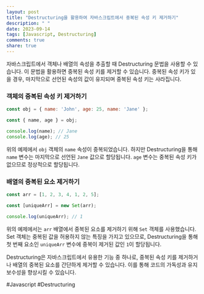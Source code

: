 ```yaml
---
layout: post
title: "Destructuring을 활용하여 자바스크립트에서 중복된 속성 키 제거하기"
description: " "
date: 2023-09-14
tags: [Javascript, Destructuring]
comments: true
share: true
---
```


자바스크립트에서 객체나 배열의 속성을 추출할 때 Destructuring 문법을 사용할 수 있습니다. 이 문법을 활용하면 중복된 속성 키를 제거할 수 있습니다. 중복된 속성 키가 있을 경우, 마지막으로 선언된 속성의 값이 유지되며 중복된 속성 키는 사라집니다.

### 객체의 중복된 속성 키 제거하기

```javascript
const obj = { name: 'John', age: 25, name: 'Jane' };

const { name, age } = obj;

console.log(name); // Jane
console.log(age); // 25
```

위의 예제에서 `obj` 객체의 `name` 속성이 중복되었습니다. 하지만 Destructuring을 통해 `name` 변수는 마지막으로 선언된 `Jane` 값으로 할당됩니다. `age` 변수는 중복된 속성 키가 없으므로 정상적으로 할당됩니다.

### 배열의 중복된 요소 제거하기

```javascript
const arr = [1, 2, 3, 4, 1, 2, 5];

const [uniqueArr] = new Set(arr);

console.log(uniqueArr); // 1
```

위의 예제에서는 `arr` 배열에서 중복된 요소를 제거하기 위해 `Set` 객체를 사용했습니다. Set 객체는 중복된 값을 허용하지 않는 특징을 가지고 있으므로, Destructuring을 통해 첫 번째 요소인 `uniqueArr` 변수에 중복이 제거된 값인 `1`이 할당됩니다.

Destructuring은 자바스크립트에서 유용한 기능 중 하나로, 중복된 속성 키를 제거하거나 배열의 중복된 요소를 간단하게 제거할 수 있습니다. 이를 통해 코드의 가독성과 유지보수성을 향상시킬 수 있습니다.

#Javascript #Destructuring